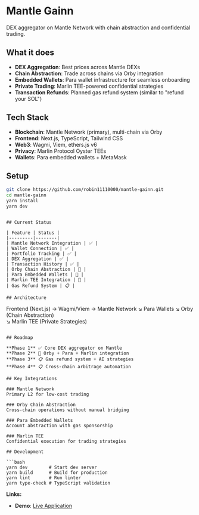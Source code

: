 # Mantle Gainn

DEX aggregator on Mantle Network with chain abstraction and confidential trading.

## What it does

- **DEX Aggregation**: Best prices across Mantle DEXs
- **Chain Abstraction**: Trade across chains via Orby integration  
- **Embedded Wallets**: Para wallet infrastructure for seamless onboarding
- **Private Trading**: Marlin TEE-powered confidential strategies
- **Transaction Refunds**: Planned gas refund system (similar to "refund your SOL")

## Tech Stack

- **Blockchain**: Mantle Network (primary), multi-chain via Orby
- **Frontend**: Next.js, TypeScript, Tailwind CSS
- **Web3**: Wagmi, Viem, ethers.js v6
- **Privacy**: Marlin Protocol Oyster TEEs
- **Wallets**: Para embedded wallets + MetaMask

## Setup

```bash
git clone https://github.com/robin11110000/mantle-gainn.git
cd mantle-gainn
yarn install
yarn dev
```


```

## Current Status

| Feature | Status |
|---------|--------|
| Mantle Network Integration | ✅ |
| Wallet Connection | ✅ |
| Portfolio Tracking | ✅ |
| DEX Aggregation | ✅ |
| Transaction History | ✅ |
| Orby Chain Abstraction | 🔄 |
| Para Embedded Wallets | 🔄 |
| Marlin TEE Integration | 🔄 |
| Gas Refund System | 📋 |

## Architecture

```
Frontend (Next.js) → Wagmi/Viem → Mantle Network
                 ↘ Para Wallets
                 ↘ Orby (Chain Abstraction)  
                 ↘ Marlin TEE (Private Strategies)
```

## Roadmap

**Phase 1** ✅ Core DEX aggregator on Mantle  
**Phase 2** 🔄 Orby + Para + Marlin integration  
**Phase 3** 📋 Gas refund system + AI strategies  
**Phase 4** 📋 Cross-chain arbitrage automation

## Key Integrations

### Mantle Network
Primary L2 for low-cost trading

### Orby Chain Abstraction
Cross-chain operations without manual bridging

### Para Embedded Wallets  
Account abstraction with gas sponsorship

### Marlin TEE
Confidential execution for trading strategies

## Development

```bash
yarn dev        # Start dev server
yarn build      # Build for production  
yarn lint       # Run linter
yarn type-check # TypeScript validation
```

**Links:**
- **Demo**: [Live Application](https://youtu.be/oqmRcWBEAMc)
